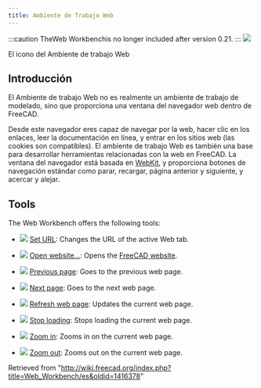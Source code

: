 ```yaml
---
title: Ambiente de Trabajo Web
---
```


:::caution
TheWeb Workbenchis no longer included after version 0.21.
:::
![](/images/Workbench_Web.svg)

El icono del Ambiente de trabajo Web

## Introducción

El Ambiente de trabajo Web no es realmente un ambiente de trabajo de modelado, sino que proporciona una ventana del navegador web dentro de FreeCAD.

Desde este navegador eres capaz de navegar por la web, hacer clic en los enlaces, leer la documentación en línea, y entrar en los sitios web (las cookies son compatibles). El ambiente de trabajo Web es también una base para desarrollar herramientas relacionadas con la web en FreeCAD. La ventana del navegador está basada en [WebKit](https://webkit.org/), y proporciona botones de navegación estándar como parar, recargar, página anterior y siguiente, y acercar y alejar.

## Tools

The Web Workbench offers the following tools:

- ![](/images/Web_BrowserSetURL.svg) [Set URL](/Web_BrowserSetURL "Web BrowserSetURL"): Changes the URL of the active Web tab.

- ![](/images/Web_OpenWebsite.svg) [Open website...](/Web_OpenWebsite "Web OpenWebsite"): Opens the [FreeCAD website](https://freecadweb.org).

- ![](/images/Web_BrowserBack.svg) [Previous page](/Web_BrowserBack "Web BrowserBack"): Goes to the previous web page.

- ![](/images/Web_BrowserNext.svg) [Next page](/Web_BrowserNext "Web BrowserNext"): Goes to the next web page.

- ![](/images/Web_BrowserRefresh.svg) [Refresh web page](/Web_BrowserRefresh "Web BrowserRefresh"): Updates the current web page.

- ![](/images/Web_BrowserStop.svg) [Stop loading](/Web_BrowserStop "Web BrowserStop"): Stops loading the current web page.

- ![](/images/Web_BrowserZoomIn.svg) [Zoom in](/Web_BrowserZoomIn "Web BrowserZoomIn"): Zooms in on the current web page.

- ![](/images/Web_BrowserZoomOut.svg) [Zoom out](/Web_BrowserZoomOut "Web BrowserZoomOut"): Zooms out on the current web page.

Retrieved from "<http://wiki.freecad.org/index.php?title=Web_Workbench/es&oldid=1416378>"

